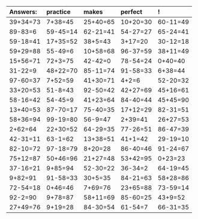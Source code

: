 | Answers: | practice | makes | perfect | ! |
| :--- | :--- | :--- | :--- | :--- |
| 39+34=73 | 7+38=45 | 25+40=65 | 10+20=30 | 60-11=49 | 
| 89-83=6 | 59-45=14 | 62-21=41 | 54-27=27 | 65-24=41 | 
| 59-18=41 | 17+35=52 | 38+5=43 | 3+17=20 | 30-12=18 | 
| 59+29=88 | 55-49=6 | 10+58=68 | 96-37=59 | 38+11=49 | 
| 15+56=71 | 72+3=75 | 42-42=0 | 78-54=24 | 0+40=40 | 
| 31-22=9 | 48+22=70 | 85-11=74 | 91-58=33 | 6+38=44 | 
| 97-60=37 | 7+52=59 | 41+30=71 | 4+2=6 | 52-20=32 | 
| 33+20=53 | 51-8=43 | 92-50=42 | 42+27=69 | 45+16=61 | 
| 58-16=42 | 54-45=9 | 41+23=64 | 84-40=44 | 45+45=90 | 
| 13+40=53 | 87-70=17 | 75-40=35 | 17+12=29 | 82-31=51 | 
| 58+36=94 | 99-19=80 | 56-9=47 | 2+39=41 | 26+27=53 | 
| 2+62=64 | 22+30=52 | 64-29=35 | 77-26=51 | 86-47=39 | 
| 42-31=11 | 63-1=62 | 13+38=51 | 41+1=42 | 29-19=10 | 
| 82-10=72 | 97-18=79 | 8+20=28 | 86-40=46 | 91-24=67 | 
| 75+12=87 | 50+46=96 | 21+27=48 | 53+42=95 | 0+23=23 | 
| 37-16=21 | 9+85=94 | 52-30=22 | 36-34=2 | 64-19=45 | 
| 9+82=91 | 91-58=33 | 30+5=35 | 84-21=63 | 58+28=86 | 
| 72-54=18 | 0+46=46 | 7+69=76 | 23+65=88 | 73-59=14 | 
| 92-2=90 | 9+78=87 | 58+11=69 | 85-60=25 | 43+9=52 | 
| 27+49=76 | 9+19=28 | 84-30=54 | 61-54=7 | 66-31=35 | 
